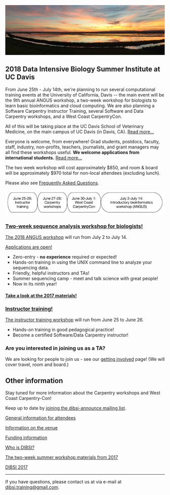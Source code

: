 ![Yolo Basin panorama](images/yolo-panorama.jpg "DIBSI 2018")

## 2018 Data Intensive Biology Summer Institute at UC Davis

From June 25th - July 14th, we're planning to run several
computational training events at the University of California, Davis
-- the main event will be the 9th annual ANGUS workshop, a two-week
workshop for biologists to learn basic bioinformatics and cloud
computing.  We are also planning a Software Carpentry Instructor
Training, several Software and Data Carpentry workshops, and a
West Coast CarpentryCon.

All of this will be taking place at the UC Davis School of Veterinary
Medicine, on the main campus of UC Davis (in Davis,
CA). [Read more...](VENUE.html)

Everyone is welcome, from everywhere! Grad students, postdocs,
faculty, staff, industry, non-profits, teachers, journalists, and
grant managers may all find these workshops useful. **We welcome
applications from international students.**
[Read more...](ATTENDEES.html)

The two week workshop will cost approximately $850, and room & board
will be approximately $970 total for non-local attendees (excluding
lunch).

Please also see [Frequently Asked Questions](https://hackmd.io/s/HkdE1IPuG).

![DIBSI overview](images/overview-bubbles.png)

### [Two-week sequence analysis workshop for biologists!](ANGUS.html)

[The 2018 ANGUS workshop](ANGUS.html) will run from July 2 to July 14.

[Applications are open!](https://docs.google.com/forms/d/e/1FAIpQLSeuXw5aX6NUGdzb4NnhQi3CLEMIxHr_vvVZFB762fCJkkkYGA/viewform)

* Zero-entry - **no experience** required or expected!
* Hands-on training in using the UNIX command line to analyze your sequencing data.
* Friendly, helpful instructors and TAs!
* Summer sequencing camp - meet and talk science with great people!
* Now in its ninth year!

#### [Take a look at the 2017 materials!](https://angus.readthedocs.io/en/2017/)

### [Instructor training!](instructor-training.html)

[The instructor training workshop](instructor-training.html) will run
from June 25 to June 26.

* Hands-on training in good pedagogical practice!
* Become a certified Software/Data Carpentry instructor!

### Are you interested in joining us as a TA?

We are looking for people to join us - see our
[getting involved](getting-involved.html) page! (We will cover travel,
room and board.)

## Other information

Stay tuned for more information about the Carpentry workshops and West
Coast Carpentry-Con!

Keep up to date by [joining the dibsi-announce mailing list](https://groups.io/g/dibsi-announce/join).

[General information for attendees](ATTENDEES.html)

[Information on the venue](VENUE.html)

[Funding information](FUNDERS.html)

[Who is DIBSI?](WHO.html)

[The two-week summer workshop materials from 2017](angus.readthedocs.io/en/2016/)

[DIBSI 2017](2017/index.html)

----

If you have questions, please contact us at via e-mail at [dibsi.training@gmail.com](mailto:dibsi.training@gmail.com).
